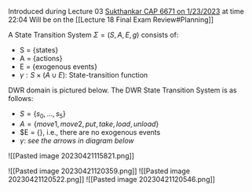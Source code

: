 Introduced during Lecture 03 [Sukthankar CAP 6671 on 1/23/2023](https://ucf.hosted.panopto.com/Panopto/Pages/Viewer.aspx?id=bd1895e9-83de-44ff-9dee-af8100e24963) at time 22:04
Will be on the [[Lecture 18 Final Exam Review#Planning]]

A State Transition System $\Sigma = (S,A,E,g)$ consists of:
- S = {states}
- A = {actions}
- E = {exogenous events}
- $\gamma: S\times(A\cup E)$: State-transition function

DWR domain is pictured below. The DWR State Transition System is as follows:
- $S = \{s_0, …, s_5\}$
- $A = \{move1, move2,put, take, load, unload\}$
- $E = \{\}, i.e., there are no exogenous events
- $\gamma:$ *see the arrows in diagram below*

![[Pasted image 20230421115821.png]]

![[Pasted image 20230421120359.png]]
![[Pasted image 20230421120522.png]]
![[Pasted image 20230421120546.png]]
